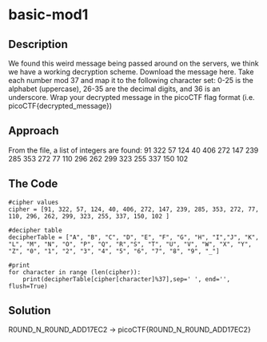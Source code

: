 # basic-mod1

## Description

We found this weird message being passed around on the servers, we think we have a working decryption scheme.
Download the message here.
Take each number mod 37 and map it to the following character set: 0-25 is the alphabet (uppercase), 26-35 are the decimal digits, and 36 is an underscore.
Wrap your decrypted message in the picoCTF flag format (i.e. picoCTF{decrypted_message})

## Approach
From the file, a list of integers are found:
91 322 57 124 40 406 272 147 239 285 353 272 77 110 296 262 299 323 255 337 150 102 

## The Code
```
#cipher values
cipher = [91, 322, 57, 124, 40, 406, 272, 147, 239, 285, 353, 272, 77, 110, 296, 262, 299, 323, 255, 337, 150, 102 ]

#decipher table
decipherTable = ["A", "B", "C", "D", "E", "F", "G", "H", "I","J", "K", "L", "M", "N", "O", "P", "Q", "R","S", "T", "U", "V", "W", "X", "Y", "Z", "0", "1", "2", "3", "4", "5", "6", "7", "8", "9", "_"]

#print
for character in range (len(cipher)):
    print(decipherTable[cipher[character]%37],sep=' ', end='', flush=True)
```
## Solution
R0UND_N_R0UND_ADD17EC2 -> picoCTF{R0UND_N_R0UND_ADD17EC2}



